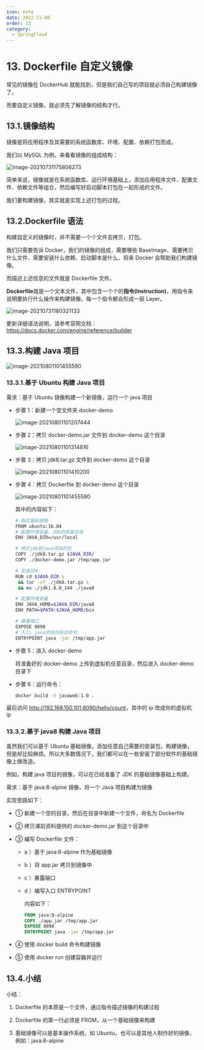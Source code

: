 ```yaml
---
icon: note
date: 2022-11-08
order: 13
category:
  - SpringCloud
---
```


# 13. Dockerfile 自定义镜像

常见的镜像在 DockerHub 就能找到，但是我们自己写的项目就必须自己构建镜像了。

而要自定义镜像，就必须先了解镜像的结构才行。

## 13.1.镜像结构

镜像是将应用程序及其需要的系统函数库、环境、配置、依赖打包而成。

我们以 MySQL 为例，来看看镜像的组成结构：

![image-20210731175806273](https://gcore.jsdelivr.net/gh/SurplusFate/guide_img@main/img/image-20210731175806273.png)

简单来说，镜像就是在系统函数库、运行环境基础上，添加应用程序文件、配置文件、依赖文件等组合，然后编写好启动脚本打包在一起形成的文件。

我们要构建镜像，其实就是实现上述打包的过程。

## 13.2.Dockerfile 语法

构建自定义的镜像时，并不需要一个个文件去拷贝，打包。

我们只需要告诉 Docker，我们的镜像的组成，需要哪些 BaseImage、需要拷贝什么文件、需要安装什么依赖、启动脚本是什么，将来 Docker 会帮助我们构建镜像。

而描述上述信息的文件就是 Dockerfile 文件。

**Dockerfile**就是一个文本文件，其中包含一个个的**指令(Instruction)**，用指令来说明要执行什么操作来构建镜像。每一个指令都会形成一层 Layer。

![image-20210731180321133](https://gcore.jsdelivr.net/gh/SurplusFate/guide_img@main/img/image-20210731180321133.png)

更新详细语法说明，请参考官网文档： <https://docs.docker.com/engine/reference/builder>

## 13.3.构建 Java 项目

![image-20210801101455590](https://gcore.jsdelivr.net/gh/SurplusFate/guide_img@main/img/image-20210801101455590.png)

### 13.3.1.基于 Ubuntu 构建 Java 项目

需求：基于 Ubuntu 镜像构建一个新镜像，运行一个 java 项目

- 步骤 1：新建一个空文件夹 docker-demo

  ![image-20210801101207444](https://gcore.jsdelivr.net/gh/SurplusFate/guide_img@main/img/image-20210801101207444.png)

- 步骤 2：拷贝 docker-demo.jar 文件到 docker-demo 这个目录

  ![image-20210801101314816](https://gcore.jsdelivr.net/gh/SurplusFate/guide_img@main/img/image-20210801101314816.png)

- 步骤 3：拷贝 jdk8.tar.gz 文件到 docker-demo 这个目录

  ![image-20210801101410200](https://gcore.jsdelivr.net/gh/SurplusFate/guide_img@main/img/image-20210801101410200.png)

- 步骤 4：拷贝 Dockerfile 到 docker-demo 这个目录

  ![image-20210801101455590](https://gcore.jsdelivr.net/gh/SurplusFate/guide_img@main/img/image-20210801101455590.png)

  其中的内容如下：

  ```sh
  # 指定基础镜像
  FROM ubuntu:16.04
  # 配置环境变量，JDK的安装目录
  ENV JAVA_DIR=/usr/local

  # 拷贝jdk和java项目的包
  COPY ./jdk8.tar.gz $JAVA_DIR/
  COPY ./docker-demo.jar /tmp/app.jar

  # 安装JDK
  RUN cd $JAVA_DIR \
   && tar -xf ./jdk8.tar.gz \
   && mv ./jdk1.8.0_144 ./java8

  # 配置环境变量
  ENV JAVA_HOME=$JAVA_DIR/java8
  ENV PATH=$PATH:$JAVA_HOME/bin

  # 暴露端口
  EXPOSE 8090
  # 入口，java项目的启动命令
  ENTRYPOINT java -jar /tmp/app.jar
  ```

- 步骤 5：进入 docker-demo

  将准备好的 docker-demo 上传到虚拟机任意目录，然后进入 docker-demo 目录下

- 步骤 6：运行命令：

  ```sh
  docker build -t javaweb:1.0 .
  ```

最后访问 <http://192.168.150.101:8090/hello/count>，其中的 ip 改成你的虚拟机 ip

### 13.3.2.基于 java8 构建 Java 项目

虽然我们可以基于 Ubuntu 基础镜像，添加任意自己需要的安装包，构建镜像，但是却比较麻烦。所以大多数情况下，我们都可以在一些安装了部分软件的基础镜像上做改造。

例如，构建 java 项目的镜像，可以在已经准备了 JDK 的基础镜像基础上构建。

需求：基于 java:8-alpine 镜像，将一个 Java 项目构建为镜像

实现思路如下：

- ① 新建一个空的目录，然后在目录中新建一个文件，命名为 Dockerfile

- ② 拷贝课前资料提供的 docker-demo.jar 到这个目录中

- ③ 编写 Dockerfile 文件：

  - a ）基于 java:8-alpine 作为基础镜像

  - b ）将 app.jar 拷贝到镜像中

  - c ）暴露端口

  - d ）编写入口 ENTRYPOINT

    内容如下：

    ```dockerfile
    FROM java:8-alpine
    COPY ./app.jar /tmp/app.jar
    EXPOSE 8090
    ENTRYPOINT java -jar /tmp/app.jar
    ```

- ④ 使用 docker build 命令构建镜像

- ⑤ 使用 docker run 创建容器并运行

## 13.4.小结

小结：

1. Dockerfile 的本质是一个文件，通过指令描述镜像的构建过程

2. Dockerfile 的第一行必须是 FROM，从一个基础镜像来构建

3. 基础镜像可以是基本操作系统，如 Ubuntu。也可以是其他人制作好的镜像，例如：java:8-alpine
